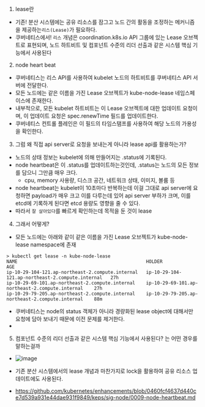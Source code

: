 1. lease란
- 기존! 분산 시스템에는 공유 리소스를 잠그고 노드 간의 활동을 조정하는 메커니즘을 제공하는`리스(Lease)`가 필요하다.
- 쿠버네티스에서! `리스` 개념은 coordination.k8s.io API 그룹에 있는 Lease 오브젝트로 표현되며, 노드 하트비트 및 컴포넌트 수준의 리더 선출과 같은 시스템 핵심 기능에서 사용된다

2. node heart beat
- 쿠버네티스는 리스 API를 사용하여 kubelet 노드의 하트비트를 쿠버네티스 API 서버에 전달한다.
- 모든 노드에는 같은 이름을 가진 Lease 오브젝트가 kube-node-lease 네임스페이스에 존재한다.
- 내부적으로, 모든 kubelet 하트비트는 이 Lease 오브젝트에 대한 업데이트 요청이며, 이 업데이트 요청은 spec.renewTime 필드를 업데이트한다.
- 쿠버네티스 컨트롤 플레인은 이 필드의 타임스탬프를 사용하여 해당 노드의 가용성을 확인한다.

3. 그럼 왜 직접 api server로 요청을 보내는게 아니라 lease api를 활용하는가?
- 노드의 상태 정보는 kubelet에 의해 만들어지는 .status에 기록된다.
- node heartbeat은 이 .status를 업데이트하는것인데, .status는 노드의 모든 정보를 담으니 그만큼 매우 크다.
  - cpu, memory 사용량, 디스크 공간, 네트워크 상태, 이미지, 볼륨 등
- node heartbeat는 kubelet이 10초마다 반복하는데 이걸 그대로 api server에 요청하면 payload가 매우 크고 이를 다루는데 있어 api server 부하가 크며, 이를 etcd에 기록하게 된다면 etcd 용량도 영향을 줄 수 있다.
- 따라서 `잘 살아있다`를 빠르게 확인하는데 목적을 둔 것이 lease

4. 그래서 어떻게?
- 모든 노드에는 아래와 같이 같은 이름을 가진 Lease 오브젝트가 kube-node-lease namespace에 존재
```
> kubectl get lease -n kube-node-lease
NAME                                               HOLDER                                             AGE
ip-10-29-104-121.ap-northeast-2.compute.internal   ip-10-29-104-121.ap-northeast-2.compute.internal   27h
ip-10-29-69-101.ap-northeast-2.compute.internal    ip-10-29-69-101.ap-northeast-2.compute.internal    27h
ip-10-29-79-205.ap-northeast-2.compute.internal    ip-10-29-79-205.ap-northeast-2.compute.internal    88m
```
- 쿠버네티스는 node의 status 객체가 아니라 경량화된 lease object에 대해서만 요청에 담아 보내기 때문에 이전 문제를 제거한다.
- 

5. 컴포넌트 수준의 리더 선출과 같은 시스템 핵심 기능에서 사용된다? 는 어떤 경우를 말하는걸까
- ![image](https://github.com/user-attachments/assets/3a982d38-96ce-4c18-baca-e53ea18d4899)
- 기존 분산 시스템에서의 lease 개념과 마찬가지로 lock을 활용하여 공유 리소스 업데이트에도 사용된다.

- https://github.com/kubernetes/enhancements/blob/0460fcf4637d440ce7d539a931e44dae931f9849/keps/sig-node/0009-node-heartbeat.md
  
